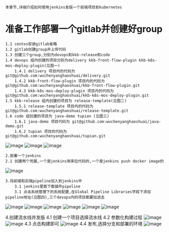 ```
本章节,详细介绍如何使用jenkins发版一个前端项目到kubernetes
```
# 准备工作部署一个gitlab并创建好group
```
1.1 centos安装gitlab省略
1.2 gitlab创建group并上传代码
1.3 创建三个group,分别为devops和kkb-release和code
1.4 devops 组内创建的项目分别为delivery kkb-front-flow-plugin kkb-k8s-mos-deploy-plugin(见图一)
    1.4.1 delivery 项目内的代码为 git@github.com:wuchenyanghaoshuai/delivery.git
    1.4.2 kkb-front-flow-plugin 项目内的代码为 git@github.com:wuchenyanghaoshuai/kkb-front-flow-plugin.git
    1.4.3 kkb-k8s-mos-deploy-plugin 项目内的代码为 git@github.com:wuchenyanghaoshuai/kkb-k8s-mos-deploy-plugin.git
1.5 kkb-release 组内创建的项目为 release-template(见图二)
    1.5.1 release-template 项目内的代码为 git@github.com:wuchenyanghaoshuai/release-template.git
1.6 code 组创建的项目为 java-demo tupian (见图三)
    1.6.1 java-demo 项目代码为 git@github.com:wuchenyanghaoshuai/java-demo.git
    1.6.2 tupian 项目的代码为git@github.com:wuchenyanghaoshuai/tupian.git
```
![image](https://user-images.githubusercontent.com/39818267/152109590-06e52a14-3eca-491a-a98d-5cddc3ef874d.png)
![image](https://user-images.githubusercontent.com/39818267/152109958-9b8c942e-f61a-4009-ba7d-2e0e9979c89b.png)
![image](https://user-images.githubusercontent.com/39818267/152110962-a3bd6f01-09ce-4141-92fe-1aac497d722a.png)

```
2.部署一个jenkins
2.1 创建两个凭据,一个是jenkins用来拉代码的,一个是jenkins push docker image的
```
![image](https://user-images.githubusercontent.com/39818267/152107601-0a2b6c9f-93bc-48ac-8dd3-0fed732bb304.png)

```
3.将前端和后端pipeline加入到jenkins中
    3.1 jenkins里面下载插件pipeline
    3.1 点击系统管理下的系统配置,在Global Pipeline Libraries字段下添加pipeline地址(见图四),三个devops内的项目都要加进去

```
![image](https://user-images.githubusercontent.com/39818267/152111919-811e6f62-09ef-40af-8c47-ac71d299cad7.png)
![image](https://user-images.githubusercontent.com/39818267/152111956-fd8e68ac-cd89-4aad-af5d-891f65d45a70.png)
![image](https://user-images.githubusercontent.com/39818267/152111979-0ca33b5c-7303-4f64-b2e1-045cccf43ee6.png)
![image](https://user-images.githubusercontent.com/39818267/152111993-53ed8619-7a13-48e2-9fc4-2803c5ce5d1b.png)
![image](https://user-images.githubusercontent.com/39818267/152112029-ae75e545-945f-425b-809a-c69828862ffd.png)
![image](https://user-images.githubusercontent.com/39818267/152112043-8773e954-66d7-4f28-8e2b-865a58301f67.png)

4.创建流水线并发版
    4.1 创建一个项目选择流水线
    4.2 参数化构建过程
    ![image](https://user-images.githubusercontent.com/39818267/152114277-87dd779f-229a-42fb-a67c-3fb7ca8342f3.png)
    ![image](https://user-images.githubusercontent.com/39818267/152114292-2b6b6194-ee6b-443f-bcea-a3f28ca1f949.png)
    4.3 点击构建即可
    ![image](https://user-images.githubusercontent.com/39818267/152113759-a4db674d-f900-438b-9c31-48415ef7d3d9.png)
    4.4 发布,选择分支和部署的环境
    ![image](https://user-images.githubusercontent.com/39818267/152114432-a0471fc7-dd1f-4351-ae7d-0011eae9c0ce.png)


